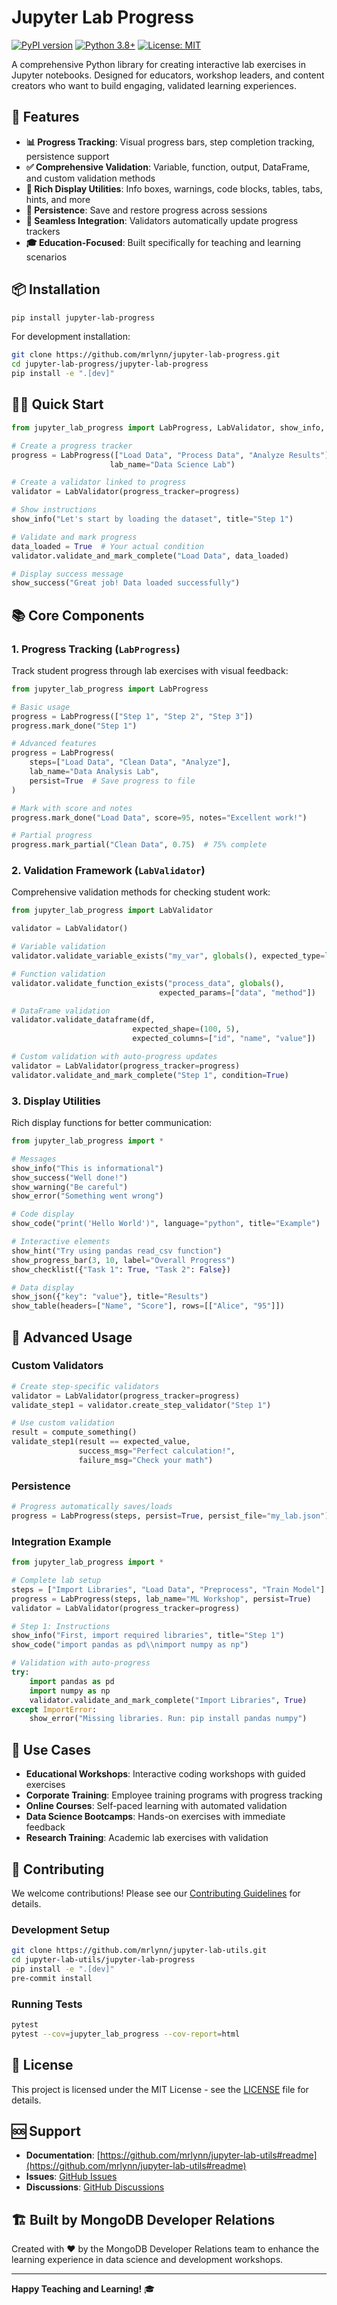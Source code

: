 # Jupyter Lab Progress

[![PyPI version](https://badge.fury.io/py/jupyter-lab-progress.svg)](https://badge.fury.io/py/jupyter-lab-progress)
[![Python 3.8+](https://img.shields.io/badge/python-3.8+-blue.svg)](https://www.python.org/downloads/)
[![License: MIT](https://img.shields.io/badge/License-MIT-yellow.svg)](https://opensource.org/licenses/MIT)

A comprehensive Python library for creating interactive lab exercises in Jupyter notebooks. Designed for educators, workshop leaders, and content creators who want to build engaging, validated learning experiences.

## 🚀 Features

- **📊 Progress Tracking**: Visual progress bars, step completion tracking, persistence support
- **✅ Comprehensive Validation**: Variable, function, output, DataFrame, and custom validation methods
- **🎨 Rich Display Utilities**: Info boxes, warnings, code blocks, tables, tabs, hints, and more
- **💾 Persistence**: Save and restore progress across sessions
- **🔗 Seamless Integration**: Validators automatically update progress trackers
- **🎓 Education-Focused**: Built specifically for teaching and learning scenarios

## 📦 Installation

```bash
pip install jupyter-lab-progress
```

For development installation:

```bash
git clone https://github.com/mrlynn/jupyter-lab-progress.git
cd jupyter-lab-progress/jupyter-lab-progress
pip install -e ".[dev]"
```

## 🏃‍♂️ Quick Start

```python
from jupyter_lab_progress import LabProgress, LabValidator, show_info, show_success

# Create a progress tracker
progress = LabProgress(["Load Data", "Process Data", "Analyze Results"], 
                      lab_name="Data Science Lab")

# Create a validator linked to progress
validator = LabValidator(progress_tracker=progress)

# Show instructions
show_info("Let's start by loading the dataset", title="Step 1")

# Validate and mark progress
data_loaded = True  # Your actual condition
validator.validate_and_mark_complete("Load Data", data_loaded)

# Display success message
show_success("Great job! Data loaded successfully")
```

## 📚 Core Components

### 1. Progress Tracking (`LabProgress`)

Track student progress through lab exercises with visual feedback:

```python
from jupyter_lab_progress import LabProgress

# Basic usage
progress = LabProgress(["Step 1", "Step 2", "Step 3"])
progress.mark_done("Step 1")

# Advanced features
progress = LabProgress(
    steps=["Load Data", "Clean Data", "Analyze"],
    lab_name="Data Analysis Lab",
    persist=True  # Save progress to file
)

# Mark with score and notes
progress.mark_done("Load Data", score=95, notes="Excellent work!")

# Partial progress
progress.mark_partial("Clean Data", 0.75)  # 75% complete
```

### 2. Validation Framework (`LabValidator`)

Comprehensive validation methods for checking student work:

```python
from jupyter_lab_progress import LabValidator

validator = LabValidator()

# Variable validation
validator.validate_variable_exists("my_var", globals(), expected_type=list)

# Function validation
validator.validate_function_exists("process_data", globals(), 
                                 expected_params=["data", "method"])

# DataFrame validation
validator.validate_dataframe(df, 
                           expected_shape=(100, 5),
                           expected_columns=["id", "name", "value"])

# Custom validation with auto-progress updates
validator = LabValidator(progress_tracker=progress)
validator.validate_and_mark_complete("Step 1", condition=True)
```

### 3. Display Utilities

Rich display functions for better communication:

```python
from jupyter_lab_progress import *

# Messages
show_info("This is informational")
show_success("Well done!")
show_warning("Be careful")
show_error("Something went wrong")

# Code display
show_code("print('Hello World')", language="python", title="Example")

# Interactive elements
show_hint("Try using pandas read_csv function")
show_progress_bar(3, 10, label="Overall Progress")
show_checklist({"Task 1": True, "Task 2": False})

# Data display 
show_json({"key": "value"}, title="Results")
show_table(headers=["Name", "Score"], rows=[["Alice", "95"]])
```

## 🔧 Advanced Usage

### Custom Validators

```python
# Create step-specific validators
validator = LabValidator(progress_tracker=progress)
validate_step1 = validator.create_step_validator("Step 1")

# Use custom validation
result = compute_something()
validate_step1(result == expected_value, 
               success_msg="Perfect calculation!",
               failure_msg="Check your math")
```

### Persistence

```python
# Progress automatically saves/loads
progress = LabProgress(steps, persist=True, persist_file="my_lab.json")
```

### Integration Example

```python
from jupyter_lab_progress import *

# Complete lab setup
steps = ["Import Libraries", "Load Data", "Preprocess", "Train Model"]
progress = LabProgress(steps, lab_name="ML Workshop", persist=True)
validator = LabValidator(progress_tracker=progress)

# Step 1: Instructions
show_info("First, import required libraries", title="Step 1")
show_code("import pandas as pd\\nimport numpy as np")

# Validation with auto-progress
try:
    import pandas as pd
    import numpy as np
    validator.validate_and_mark_complete("Import Libraries", True)
except ImportError:
    show_error("Missing libraries. Run: pip install pandas numpy")
```

## 🎯 Use Cases

- **Educational Workshops**: Interactive coding workshops with guided exercises
- **Corporate Training**: Employee training programs with progress tracking
- **Online Courses**: Self-paced learning with automated validation
- **Data Science Bootcamps**: Hands-on exercises with immediate feedback
- **Research Training**: Academic lab exercises with validation

## 🤝 Contributing

We welcome contributions! Please see our [Contributing Guidelines](CONTRIBUTING.md) for details.

### Development Setup

```bash
git clone https://github.com/mrlynn/jupyter-lab-utils.git
cd jupyter-lab-utils/jupyter-lab-progress
pip install -e ".[dev]"
pre-commit install
```

### Running Tests

```bash
pytest
pytest --cov=jupyter_lab_progress --cov-report=html
```

## 📄 License

This project is licensed under the MIT License - see the [LICENSE](LICENSE) file for details.

## 🆘 Support

- **Documentation**: [https://github.com/mrlynn/jupyter-lab-utils#readme](https://github.com/mrlynn/jupyter-lab-utils#readme)
- **Issues**: [GitHub Issues](https://github.com/mrlynn/jupyter-lab-utils/issues)
- **Discussions**: [GitHub Discussions](https://github.com/mrlynn/jupyter-lab-utils/discussions)

## 🏗️ Built by MongoDB Developer Relations

Created with ❤️ by the MongoDB Developer Relations team to enhance the learning experience in data science and development workshops.

---

**Happy Teaching and Learning!** 🎓